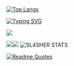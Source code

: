 [![Top Langs](https://github-readme-stats.vercel.app/api/top-langs/?username=chillriot&layout=compact&theme=vision-friendly-dark)](https://github.com/anuraghazra/github-readme-stats)


[![Typing SVG](https://readme-typing-svg.herokuapp.com?color=F7225A&lines=Computer+sciences+student)](https://git.io/typing-svg)


 ![](https://github-profile-summary-cards.vercel.app/api/cards/profile-details?username=SL4SH73R&theme=monokai)

![](https://github-profile-summary-cards.vercel.app/api/cards/repos-per-language?username=SL4SH73R&theme=monokai)![](https://github-profile-summary-cards.vercel.app/api/cards/stats?username=sl4sh73r&theme=monokai)
![SL4SHER STATS](https://github-readme-stats.vercel.app/api?username=sl4sh73r&show_icons=true&theme=monokai)

[![Readme Quotes](https://quotes-github-readme.vercel.app/api?type=horizontal&theme=monokai)](https://github.com/piyushsuthar/github-readme-quotes)

